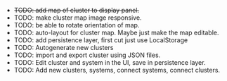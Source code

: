 

* ~~TODO: add map of cluster to display panel.~~
* TODO: make cluster map image responsive. 
* TODO: be able to rotate orientation of map.
* TODO: auto-layout for cluster map. Maybe just make the map editable.
* TODO: add persistence layer, first cut just use LocalStorage
* TODO: Autogenerate new clusters
* TODO: import and export cluster using JSON files.
* TODO: Edit cluster and system in the UI, save in persistence layer.
* TODO: Add new clusters, systems, connect systems, connect clusters.
